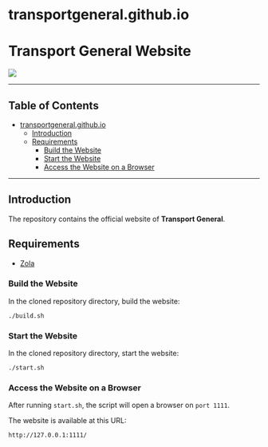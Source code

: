 # transportgeneral.github.io

<h1> Transport General Website </h1>

![](./static/images/logo.png)

***

<h2> Table of Contents </h2>

- [transportgeneral.github.io](#transportgeneralgithubio)
  - [Introduction](#introduction)
  - [Requirements](#requirements)
    - [Build the Website](#build-the-website)
    - [Start the Website](#start-the-website)
    - [Access the Website on a Browser](#access-the-website-on-a-browser)

***

## Introduction

The repository contains the official website of **Transport General**.

## Requirements

- [Zola](https://www.getzola.org/documentation/getting-started/installation/)

### Build the Website

In the cloned repository directory, build the website:

```
./build.sh
```

### Start the Website

In the cloned repository directory, start the website:

```
./start.sh
```

### Access the Website on a Browser

After running `start.sh`, the script will open a browser on `port 1111`.

The website is available at this URL:

```
http://127.0.0.1:1111/
```
